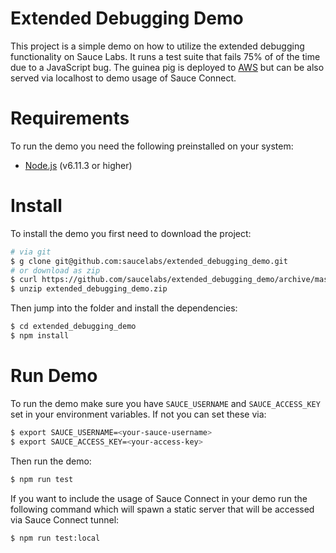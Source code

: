 Extended Debugging Demo
=======================

This project is a simple demo on how to utilize the extended debugging functionality on Sauce Labs. It runs a test suite that fails 75% of of the time due to a JavaScript bug. The guinea pig is deployed to [AWS](http://extended-debugging-demo.s3-website-us-west-1.amazonaws.com) but can be also served via localhost to demo usage of Sauce Connect.

# Requirements

To run the demo you need the following preinstalled on your system:

- [Node.js](https://nodejs.org/en/) (v6.11.3 or higher)

# Install

To install the demo you first need to download the project:

```sh
# via git
$ g clone git@github.com:saucelabs/extended_debugging_demo.git
# or download as zip
$ curl https://github.com/saucelabs/extended_debugging_demo/archive/master.zip -o extended_debugging_demo.zip
$ unzip extended_debugging_demo.zip
```

Then jump into the folder and install the dependencies:

```sh
$ cd extended_debugging_demo
$ npm install
```

# Run Demo

To run the demo make sure you have `SAUCE_USERNAME` and `SAUCE_ACCESS_KEY` set in your environment variables. If not you can set these via:

```sh
$ export SAUCE_USERNAME=<your-sauce-username>
$ export SAUCE_ACCESS_KEY=<your-access-key>
```

Then run the demo:

```sh
$ npm run test
```

If you want to include the usage of Sauce Connect in your demo run the following command which will spawn a static server that will be accessed via Sauce Connect tunnel:

```sh
$ npm run test:local
```